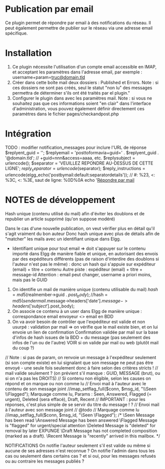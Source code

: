 # Publication par email
Ce plugin permet de répondre par email à des notifications du réseau.
Il peut également permettre de publier sur le réseau via une adresse email spécifique.


# Installation
1. Ce plugin nécessite l'utilisation d'un compte email accessible en IMAP, et acceptant les paramètres dans l'adresse email, par exemple : username+param=truc@domain.tld
2. Créer dans cette boîte mail deux dossiers : Published et Errors. Note : si ces dossiers ne sont pas créés, seul le statut "non lu" des messages permettra de déterminer s'ils ont été traités par el plugin."
3. Configurer le plugin dans avec les paramètres mail. Note : si vous ne souhaitez pas que ces informations soient "en clair" dans l'interface d'administration, vous pouvez également définir directement ces paramètres dans le fichier pages/checkandpost.php


# Intégration
TODO : modifier notification_messages pour inclure l'URL de réponse
  $replyent_guid = '';
  $replyemail = 'posttoformavia+guid=' . $replyent_guid . '@domain.tld'; // +guid=nnn&access=aaaa, etc.
  $replysubject = urlencode();
  $separator = 'VEUILLEZ REPONDRE AU-DESSUS DE CETTE LIGNE';
  $reply_separator = urlencode($separator);
  $reply_instructions = urlencode(elgg_echo('postbymail:default:separatordetails'));
  // #: %23, <: %3C, <: %3E, saut de ligne: %0D%0A
  echo '<a href="mailto:' . $replyemail . '?subject=' . $replysubject . '&body=%0D%0A%0D%0A%0D%0A' . $reply_separator . '%0D%0A' . $reply_instructions . '">Répondre par mail</a>


# NOTES de développement
Hash unique (contenu utilisé du mail) afin d'éviter les doublons et de republier un article supprimé (qu'on suppose modéré)

Dans le cas d'une nouvelle publication, on veut vérifier plus en détail qu'il s'agit vraiment du bon auteur
Donc hash unique avec plus de détails afin de "matcher" les mails avec un identifiant unique dans Elgg.
- Identifiant unique pour tout email => doit s'appuyer sur le contenu importé dans Elgg de manière fiable et unique, en autorisant des envois par des expéditeurs différents (pas de raison d'interdire des doublons si l'auteur n'est pas le même) : donc un hash qui s'appuie sur expéditeur (email) + titre + contenu
Autre piste : expéditeur (email) + titre + message-id
Attention  : email peut changer, username a priori moins, mais pas le GUID
1. On identifie un mail de manière unique (contenu utilisable du mail)
$hash = md5($realmember->guid . $post_body);
//$hash = md5($sendermail.$message->headers['date'].$message->headers['subject'].$post_body);
2. On associe ce contenu à un user dans Elgg de manière unique : correspondance email envoyeur <> email en BDD
3. On va avoir besoin de contrôler que l'expéditeur est valide et non usurpé :  validation par mail => on vérifie que le mail existe bien, et on lui envoie un lien de confirmation
Confirmation validée par mail sur la base d'infos de hash issues de la BDD + du message (pas seulement des infos de l'un ou de l'autre)
VOIR si on valide par mail ou web (plutôt mail du coup ?)



// Note : si pas de param, on renvoie un message à l'expéditeur seulement (si son compte existe) en lui signalant que son message ne peut pas être envoyé - une seule fois seulement donc à faire selon des critères stricts !
// mail valide seulement ? (on prévient s'il manque : GUID, MESSAGE (brut), ou si on n'a pas les DROITS)
// Si contenu non éligible, selon les causes on répond et on marque ou non comme lu
// Envoi mail à l'auteur avec le contenu de son message joint
//imap_setflag_full($conn, $msg_id, "\\Seen \\Flagged");   Marquage comme lu, Params : Seen, Answered, Flagged (= urgent), Deleted (sera effacé), Draft, Recent
// IMPORTANT : pour les réponses, c'est plus simple de se servir du titre du message !  ?
// Envoi mail à l'auteur avec son message joint
// @todo
// Marquage comme lu
//imap_setflag_full($conn, $msg_id, "\\Seen \\Flagged");
/*
\Seen       Message has been read
\Answered   Message has been answered
\Flagged    Message is "flagged" for urgent/special attention
\Deleted    Message is "deleted" for removal by later EXPUNGE
\Draft      Message has not completed composition (marked as a
draft).
\Recent     Message is "recently" arrived in this mailbox.
*/


NOTIFICATIONS
On notifie l'auteur seulement s'il est valide ou même si aucune de ses adresses n'est reconnue ?
On notifie l'admin dans tous les cas ou seulement dans certains cas ?
et si oui, pour les messages refusés ou au contraire les messages publiés ?


